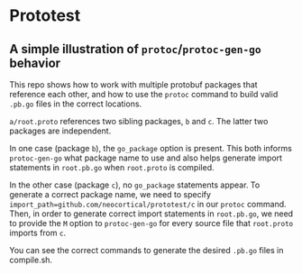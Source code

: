 # Prototest
## A simple illustration of `protoc`/`protoc-gen-go` behavior

This repo shows how to work with multiple protobuf packages that reference each other, and how to use the `protoc` command to build valid `.pb.go` files in the correct locations. 

`a/root.proto` references two sibling packages, `b` and `c`. The latter two packages are independent.

In one case (package `b`), the `go_package` option is present. This both informs `protoc-gen-go` what package name to use and also helps generate import statements in `root.pb.go` when `root.proto` is compiled.

In the other case (package `c`), no `go_package` statements appear. To generate a correct package name, we need to specify `import_path=github.com/neocortical/prototest/c` in our `protoc` command. Then, in order to generate correct import statements in `root.pb.go`, we need to provide the `M` option to `protoc-gen-go` for every source file that `root.proto` imports from `c`.

You can see the correct commands to generate the desired `.pb.go` files in compile.sh.
